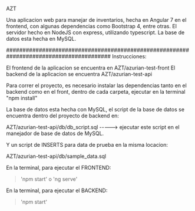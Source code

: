 AZT

Una aplicacion web para manejar de inventarios, hecha en Angular 7 en el frontend, con algunas dependencias como Bootstrap 4, entre otras. 
El servidor hecho en NodeJS con express, utilizando typescript. La base de datos esta hecha en MySQL.

########################################################################################
Instrucciones:

El frontend de la aplicacion se encuentra en AZT/azurian-test-front
El backend de la aplicacion se encuentra AZT/azurian-test-api

Para correr el proyecto, es necesario instalar las dependencias tanto en el backend como en el front,
dentro de cada carpeta, ejecutar en la terminal "npm install"

La base de datos esta hecha con MySQL, el script de la base de datos se encuentra dentro del proyecto de backend en: 

AZT/azurian-test-api/db/db_script.sql   -----> ejecutar este script en el manejador de base de datos de MySQL.

Y un script de INSERTS para data de prueba en la misma locacion:

AZT/azurian-test-api/db/sample_data.sql

En la terminal, para ejecutar el FRONTEND: 
>'npm start' o 'ng serve'

En la terminal, para ejecutar el BACKEND: 
>'npm start' 
